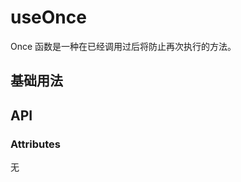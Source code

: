 # useOnce

Once 函数是一种在已经调用过后将防止再次执行的方法。

## 基础用法

<preview path="../../components/sunOnce/index.vue" title="基本使用" description="可用于只想执行一次的方法，防止多次执行。"></preview>

## API

### Attributes

无
